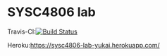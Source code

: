 # SYSC4806 lab
Travis-CI:[![Build Status](https://travis-ci.com/cyang030/SYSC4806_lab.svg?branch=master)](https://travis-ci.com/cyang030/SYSC4806_lab)

Heroku:https://sysc4806-lab-yukai.herokuapp.com/